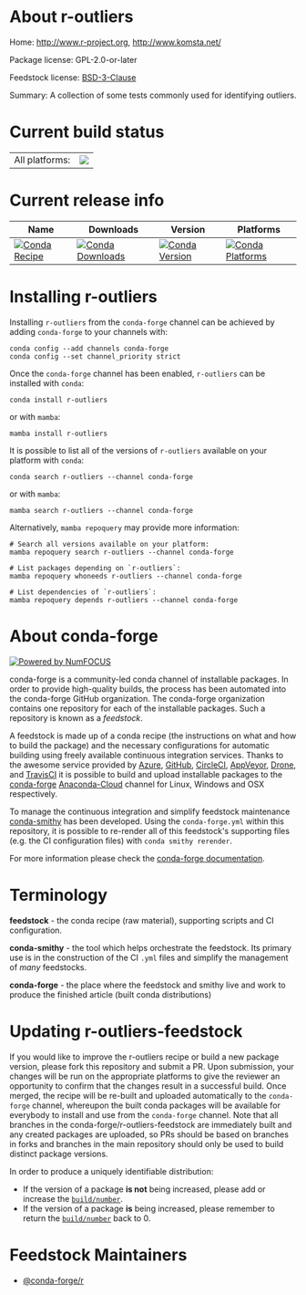 About r-outliers
================

Home: http://www.r-project.org, http://www.komsta.net/

Package license: GPL-2.0-or-later

Feedstock license: [BSD-3-Clause](https://github.com/conda-forge/r-outliers-feedstock/blob/main/LICENSE.txt)

Summary: A collection of some tests commonly used for identifying outliers.

Current build status
====================


<table><tr><td>All platforms:</td>
    <td>
      <a href="https://dev.azure.com/conda-forge/feedstock-builds/_build/latest?definitionId=1414&branchName=main">
        <img src="https://dev.azure.com/conda-forge/feedstock-builds/_apis/build/status/r-outliers-feedstock?branchName=main">
      </a>
    </td>
  </tr>
</table>

Current release info
====================

| Name | Downloads | Version | Platforms |
| --- | --- | --- | --- |
| [![Conda Recipe](https://img.shields.io/badge/recipe-r--outliers-green.svg)](https://anaconda.org/conda-forge/r-outliers) | [![Conda Downloads](https://img.shields.io/conda/dn/conda-forge/r-outliers.svg)](https://anaconda.org/conda-forge/r-outliers) | [![Conda Version](https://img.shields.io/conda/vn/conda-forge/r-outliers.svg)](https://anaconda.org/conda-forge/r-outliers) | [![Conda Platforms](https://img.shields.io/conda/pn/conda-forge/r-outliers.svg)](https://anaconda.org/conda-forge/r-outliers) |

Installing r-outliers
=====================

Installing `r-outliers` from the `conda-forge` channel can be achieved by adding `conda-forge` to your channels with:

```
conda config --add channels conda-forge
conda config --set channel_priority strict
```

Once the `conda-forge` channel has been enabled, `r-outliers` can be installed with `conda`:

```
conda install r-outliers
```

or with `mamba`:

```
mamba install r-outliers
```

It is possible to list all of the versions of `r-outliers` available on your platform with `conda`:

```
conda search r-outliers --channel conda-forge
```

or with `mamba`:

```
mamba search r-outliers --channel conda-forge
```

Alternatively, `mamba repoquery` may provide more information:

```
# Search all versions available on your platform:
mamba repoquery search r-outliers --channel conda-forge

# List packages depending on `r-outliers`:
mamba repoquery whoneeds r-outliers --channel conda-forge

# List dependencies of `r-outliers`:
mamba repoquery depends r-outliers --channel conda-forge
```


About conda-forge
=================

[![Powered by
NumFOCUS](https://img.shields.io/badge/powered%20by-NumFOCUS-orange.svg?style=flat&colorA=E1523D&colorB=007D8A)](https://numfocus.org)

conda-forge is a community-led conda channel of installable packages.
In order to provide high-quality builds, the process has been automated into the
conda-forge GitHub organization. The conda-forge organization contains one repository
for each of the installable packages. Such a repository is known as a *feedstock*.

A feedstock is made up of a conda recipe (the instructions on what and how to build
the package) and the necessary configurations for automatic building using freely
available continuous integration services. Thanks to the awesome service provided by
[Azure](https://azure.microsoft.com/en-us/services/devops/), [GitHub](https://github.com/),
[CircleCI](https://circleci.com/), [AppVeyor](https://www.appveyor.com/),
[Drone](https://cloud.drone.io/welcome), and [TravisCI](https://travis-ci.com/)
it is possible to build and upload installable packages to the
[conda-forge](https://anaconda.org/conda-forge) [Anaconda-Cloud](https://anaconda.org/)
channel for Linux, Windows and OSX respectively.

To manage the continuous integration and simplify feedstock maintenance
[conda-smithy](https://github.com/conda-forge/conda-smithy) has been developed.
Using the ``conda-forge.yml`` within this repository, it is possible to re-render all of
this feedstock's supporting files (e.g. the CI configuration files) with ``conda smithy rerender``.

For more information please check the [conda-forge documentation](https://conda-forge.org/docs/).

Terminology
===========

**feedstock** - the conda recipe (raw material), supporting scripts and CI configuration.

**conda-smithy** - the tool which helps orchestrate the feedstock.
                   Its primary use is in the construction of the CI ``.yml`` files
                   and simplify the management of *many* feedstocks.

**conda-forge** - the place where the feedstock and smithy live and work to
                  produce the finished article (built conda distributions)


Updating r-outliers-feedstock
=============================

If you would like to improve the r-outliers recipe or build a new
package version, please fork this repository and submit a PR. Upon submission,
your changes will be run on the appropriate platforms to give the reviewer an
opportunity to confirm that the changes result in a successful build. Once
merged, the recipe will be re-built and uploaded automatically to the
`conda-forge` channel, whereupon the built conda packages will be available for
everybody to install and use from the `conda-forge` channel.
Note that all branches in the conda-forge/r-outliers-feedstock are
immediately built and any created packages are uploaded, so PRs should be based
on branches in forks and branches in the main repository should only be used to
build distinct package versions.

In order to produce a uniquely identifiable distribution:
 * If the version of a package **is not** being increased, please add or increase
   the [``build/number``](https://docs.conda.io/projects/conda-build/en/latest/resources/define-metadata.html#build-number-and-string).
 * If the version of a package **is** being increased, please remember to return
   the [``build/number``](https://docs.conda.io/projects/conda-build/en/latest/resources/define-metadata.html#build-number-and-string)
   back to 0.

Feedstock Maintainers
=====================

* [@conda-forge/r](https://github.com/conda-forge/r/)

